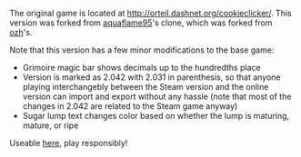 The original game is located at http://orteil.dashnet.org/cookieclicker/.
This version was forked from [aquaflame95](https://github.com/AquaFlame95/aquaflame95.github.io)'s clone, which was forked from [ozh](https://github.com/ozh/cookieclicker)'s.

Note that this version has a few minor modifications to the base game:
- Grimoire magic bar shows decimals up to the hundredths place
- Version is marked as 2.042 with 2.031 in parenthesis, so that anyone playing interchangebly between the Steam version and the online version can import and export without any hassle (note that most of the changes in 2.042 are related to the Steam game anyway)
- Sugar lump text changes color based on whether the lump is maturing, mature, or ripe


Useable [here](https://mrbuilder1961.github.io), play responsibly!
